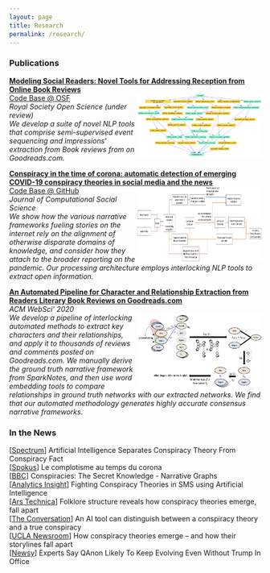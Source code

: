 ```yaml
---
layout: page
title: Research 
permalink: /research/
---
```


<!---
This is the base Jekyll theme. You can find out more info about customizing your Jekyll theme, as well as basic Jekyll usage documentation at [jekyllrb.com](https://jekyllrb.com/)

You can find the source code for Minima at GitHub:
[jekyll][jekyll-organization] /
[minima](https://github.com/jekyll/minima)

You can find the source code for Jekyll at GitHub:
[jekyll][jekyll-organization] /
[jekyll](https://github.com/jekyll/jekyll)


[jekyll-organization]: https://github.com/jekyll
-->
### Publications

[__Modeling Social Readers: Novel Tools for Addressing Reception from Online Book Reviews__](https://arxiv.org/pdf/2105.01150) <br/>
<img align="right" width="250" height="125" src="/ryos_icon.png">
[Code Base @ OSF](https://osf.io/ym7aq/) <br/>
_Royal Society Open Science (under review)_ <br />
*We develop a suite of novel NLP tools that comprise semi-supervised event sequencing and impressions' extraction from Book reviews from on Goodreads.com.*

[__Conspiracy in the time of corona: automatic detection of emerging COVID-19 conspiracy theories in social media and the news__](https://link.springer.com/article/10.1007/s42001-020-00086-5) <br/>
<img align="right" width="250" height="150" src="/covid_icon.png">
[Code Base @ GitHub](https://github.com/Roychowdhury-group/FENESTRA-Fake-News-Structure-and-Threat-Assessment) <br/>
_Journal of Computational Social Science_ <br />
*We show how the various narrative frameworks fueling stories on the internet rely on the alignment of otherwise disparate domains of knowledge, and consider how they attach to the broader reporting on the pandemic. Our processing architecture employs interlocking NLP tools to extract open information.*

[__An Automated Pipeline for Character and Relationship Extraction from Readers Literary Book Reviews on Goodreads.com__](https://dl.acm.org/doi/abs/10.1145/3394231.3397918) <br/>
_ACM WebSci' 2020_ <br />
<img align="right" width="250" height="150" src="/goodreads_icon.png">
*We develop a pipeline of interlocking automated methods to extract key characters and their relationships, and apply it to thousands of reviews and comments posted on Goodreads.com. We manually derive the ground truth narrative framework from SparkNotes, and then use word embedding tools to compare relationships in ground truth networks with our extracted networks. We find that our automated methodology generates highly accurate consensus narrative frameworks.*



### In the News
[[Spectrum](https://spectrumnews1.com/ca/la-west/technology/2020/12/24/artificial-intelligence-separates-conspiracy-theory-from-conspiracy-fact?cid=id-app15_m-share_s-web_cmp-app_launch_august2020_c-producer_posts_po-organic)] Artificial Intelligence Separates Conspiracy Theory From Conspiracy Fact <br/>
[[Spokus](https://spokus.eu/complotisme-corona/)] Le complotisme au temps du corona <br/>
[[BBC](https://www.bbc.co.uk/programmes/m000t76s)] Conspiracies: The Secret Knowledge - Narrative Graphs <br/>
[[Analytics Insight](https://www.analyticsinsight.net/fighting-conspiracy-theories-in-sms-using-artificial-intelligence/)] Fighting Conspiracy Theories in SMS using Artificial Intelligence <br/>
[[Ars Technica](https://arstechnica.com/science/2021/01/study-folklore-structure-reveals-how-conspiracy-theories-emerge-fall-apart/)] Folklore structure reveals how conspiracy theories emerge, fall apart <br/>
[[The Conversation](https://theconversation.com/an-ai-tool-can-distinguish-between-a-conspiracy-theory-and-a-true-conspiracy-it-comes-down-to-how-easily-the-story-falls-apart-146282)] An AI tool can distinguish between a conspiracy theory and a true conspiracy <br/>
[[UCLA Newsroom](https://newsroom.ucla.edu/releases/how-conspiracy-theories-emerge-and-fall-apart)] How conspiracy theories emerge – and how their storylines fall apart <br/>
[[Newsy](https://www.newsy.com/stories/experts-say-qanon-likely-to-keep-evolving-even-without-trump/)] Experts Say QAnon Likely To Keep Evolving Even Without Trump In Office <br/>

